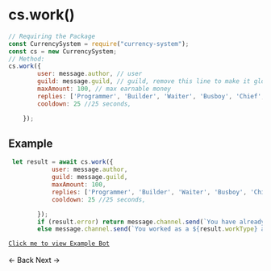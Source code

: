 # cs.work()
```js
// Requiring the Package
const CurrencySystem = require("currency-system");
const cs = new CurrencySystem;
// Method:
cs.work({
        user: message.author, // user
        guild: message.guild, // guild, remove this line to make it global
        maxAmount: 100, // max earnable money
        replies: ['Programmer', 'Builder', 'Waiter', 'Busboy', 'Chief', 'Mechanic'], // replies
        cooldown: 25 //25 seconds,

    });
```
## Example
```js
 let result = await cs.work({
            user: message.author,
            guild: message.guild,
            maxAmount: 100,
            replies: ['Programmer', 'Builder', 'Waiter', 'Busboy', 'Chief', 'Mechanic'],
            cooldown: 25 //25 seconds,

        });
        if (result.error) return message.channel.send(`You have already worked recently Try again in ${result.time}`);
        else message.channel.send(`You worked as a ${result.workType} and earned $${result.amount}.`)
```
[`Click me to view Example Bot`](https://github.com/BIntelligent/currency-system/tree/main/v12-ExampleBot) <br><br>
<a href="https://bintelligent.github.io/currency-system/examples/monthly" class="button"><- Back</a>
<a href="https://bintelligent.github.io/currency-system/examples/rob" class="button">Next -></a> <br><br><br>
<style>
.button {
    -webkit-appearance: button;
    -moz-appearance: button;
    appearance: button;
    text-align: center;
    text-decoration: none;
    color: initial;
}
 </style>
